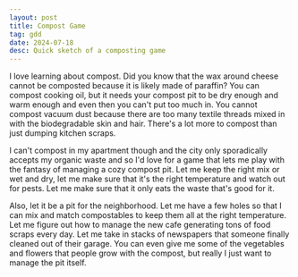 ```yaml
---
layout: post
title: Compost Game
tag: gdd
date: 2024-07-18
desc: Quick sketch of a composting game
---
```


I love learning about compost. Did you know that the wax around cheese cannot be composted because it is likely made of paraffin? You can compost cooking oil, but it needs your compost pit to be dry enough and warm enough and even then you can't put too much in. You cannot compost vacuum dust because there are too many textile threads mixed in with the biodegradable skin and hair. There's a lot more to compost than just dumping kitchen scraps.

I can't compost in my apartment though and the city only sporadically accepts my organic waste and so I'd love for a game that lets me play with the fantasy of managing a cozy compost pit. Let me keep the right mix or wet and dry, let me make sure that it's the right temperature and watch out for pests. Let me make sure that it only eats the waste that's good for it.

Also, let it be a pit for the neighborhood. Let me have a few holes so that I can mix and match compostables to keep them all at the right temperature. Let me figure out how to manage the new cafe generating tons of food scraps every day. Let me take in stacks of newspapers that someone finally cleaned out of their garage. You can even give me some of the vegetables and flowers that people grow with the compost, but really I just want to manage the pit itself.